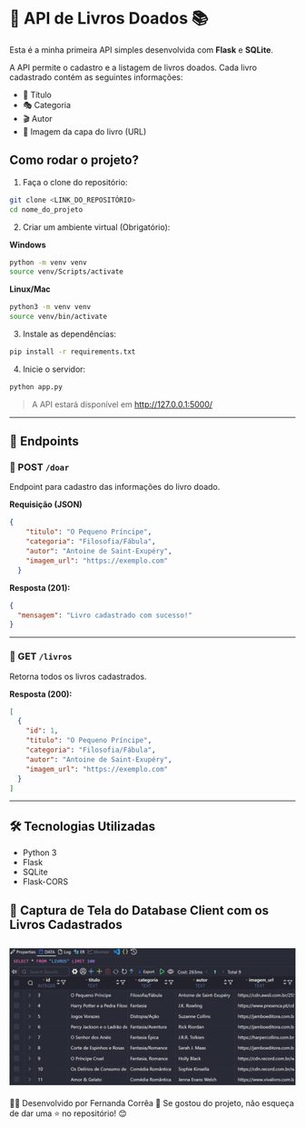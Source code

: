 # 💌 API de Livros Doados 📚

Esta é a minha primeira API simples desenvolvida com **Flask** e **SQLite**.

A API permite o cadastro e a listagem de livros doados. Cada livro cadastrado contém as seguintes informações:

- 🎥 Título
- 🎭 Categoria
- 🎬 Autor
- 📘 Imagem da capa do livro (URL)

## Como rodar o projeto?

1. Faça o clone do repositório:
```bash
git clone <LINK_DO_REPOSITÓRIO>
cd nome_do_projeto
```

2. Criar um ambiente virtual (Obrigatório):

**Windows**
```bash
python -m venv venv
source venv/Scripts/activate
``` 
**Linux/Mac**
```bash
python3 -m venv venv
source venv/bin/activate
```

3. Instale as dependências:

```bash
pip install -r requirements.txt
```

4. Inicie o servidor:
```bash
python app.py
```

> A API estará disponível em http://127.0.0.1:5000/

---

## 🔗 Endpoints

### 📍 POST `/doar`

Endpoint para cadastro das informações do livro doado.

**Requisição (JSON)**
```json
{
    "titulo": "O Pequeno Príncipe",
    "categoria": "Filosofia/Fábula",
    "autor": "Antoine de Saint-Exupéry",
    "imagem_url": "https://exemplo.com"
  }
```

**Resposta (201):**
```json
{
  "mensagem": "Livro cadastrado com sucesso!"
}
```

---

### 📍 GET `/livros`

Retorna todos os livros cadastrados.

**Resposta (200):**
```json
[
  {
    "id": 1,
    "titulo": "O Pequeno Príncipe",
    "categoria": "Filosofia/Fábula",
    "autor": "Antoine de Saint-Exupéry",
    "imagem_url": "https://exemplo.com"
  }
]
```

---

## 🛠️ Tecnologias Utilizadas

- Python 3
- Flask
- SQLite
- Flask-CORS

## 📸 Captura de Tela do Database Client com os Livros Cadastrados

![Captura de Tela do Database Client com os Livros Cadastrados](image.png)
---

👩‍💻 Desenvolvido por Fernanda Corrêa 🚀
Se gostou do projeto, não esqueça de dar uma ⭐ no repositório! 😊